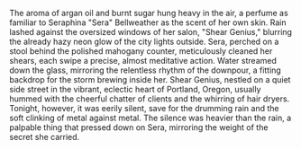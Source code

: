 The aroma of argan oil and burnt sugar hung heavy in the air, a perfume as familiar to Seraphina "Sera" Bellweather as the scent of her own skin.  Rain lashed against the oversized windows of her salon, "Shear Genius," blurring the already hazy neon glow of the city lights outside.  Sera, perched on a stool behind the polished mahogany counter, meticulously cleaned her shears, each swipe a precise, almost meditative action.  Water streamed down the glass, mirroring the relentless rhythm of the downpour, a fitting backdrop for the storm brewing inside her.  Shear Genius, nestled on a quiet side street in the vibrant, eclectic heart of Portland, Oregon, usually hummed with the cheerful chatter of clients and the whirring of hair dryers.  Tonight, however, it was eerily silent, save for the drumming rain and the soft clinking of metal against metal.  The silence was heavier than the rain, a palpable thing that pressed down on Sera, mirroring the weight of the secret she carried.
